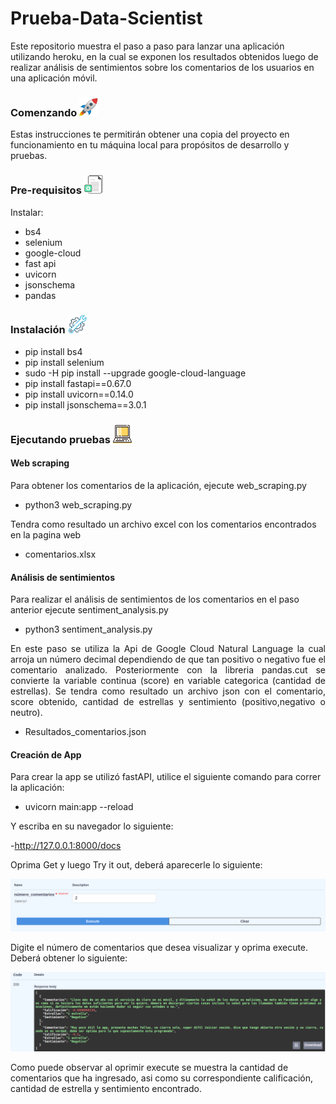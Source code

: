 # Prueba-Data-Scientist

Este repositorio muestra el paso a paso para lanzar una aplicación utilizando heroku, en la cual se exponen los resultados obtenidos luego de realizar análisis de sentimientos sobre los comentarios de los usuarios en una aplicación móvil.

### Comenzando <img src="/imagenes/cohete.jpg" width="30" height="30"> 
Estas instrucciones te permitirán obtener una copia del proyecto en funcionamiento en tu máquina local para propósitos de desarrollo y pruebas.

### Pre-requisitos <img src="/imagenes/requisitos.jpg" width="30" height="30"> 

Instalar: <br>
- bs4 <br>
- selenium <br>
- google-cloud <br>
- fast api <br>
- uvicorn <br>
- jsonschema <br>
- pandas <br>

### Instalación <img src="/imagenes/instalacion.jpg" width="30" height="30"> 

- pip install bs4
- pip install selenium
- sudo -H pip install --upgrade google-cloud-language
- pip install fastapi==0.67.0
- pip install uvicorn==0.14.0
- pip install jsonschema==3.0.1

### Ejecutando pruebas <img src="/imagenes/portatil.png" width="30" height="30"> 

#### Web scraping

Para obtener los comentarios de la aplicación, ejecute web_scraping.py

- python3 web_scraping.py

Tendra como resultado un archivo excel con los comentarios encontrados en la pagina web

- comentarios.xlsx

#### Análisis de sentimientos

Para realizar el análisis de sentimientos de los comentarios en el paso anterior ejecute sentiment_analysis.py

- python3 sentiment_analysis.py

<p style='text-align: justify;'> En este paso se utiliza la Api de Google Cloud Natural Language la cual arroja un número decimal dependiendo de que tan positivo o negativo fue el comentario analizado. Posteriormente con la libreria pandas.cut se convierte la variable continua (score) en variable categorica (cantidad de estrellas). Se tendra como resultado un archivo json con el comentario, score obtenido, cantidad de estrellas y sentimiento (positivo,negativo o neutro).</p>

- Resultados_comentarios.json


#### Creación de App

Para crear la app se utilizó fastAPI, utilice el siguiente comando para correr la aplicación:

- uvicorn main:app --reload

Y escriba en su navegador lo siguiente:

-http://127.0.0.1:8000/docs

Oprima Get y luego Try it out, deberá aparecerle lo siguiente:

<img src="/imagenes/api.png"> 

Digite el número de comentarios que desea visualizar y oprima execute. Deberá obtener lo siguiente:

<img src="/imagenes/api2.png"> 

Como puede observar al oprimir execute se muestra la cantidad de comentarios que ha ingresado, asi como su correspondiente calificación, cantidad de estrella y sentimiento encontrado.




